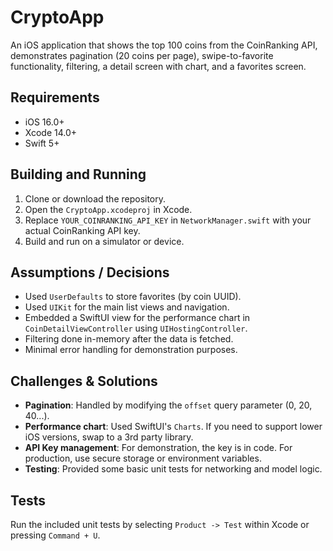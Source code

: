 # CryptoApp

An iOS application that shows the top 100 coins from the CoinRanking API, demonstrates pagination (20 coins per page), swipe-to-favorite functionality, filtering, a detail screen with chart, and a favorites screen.

## Requirements

- iOS 16.0+
- Xcode 14.0+
- Swift 5+

## Building and Running

1. Clone or download the repository.
2. Open the `CryptoApp.xcodeproj` in Xcode.
3. Replace `YOUR_COINRANKING_API_KEY` in `NetworkManager.swift` with your actual CoinRanking API key.
4. Build and run on a simulator or device.

## Assumptions / Decisions

- Used `UserDefaults` to store favorites (by coin UUID).
- Used `UIKit` for the main list views and navigation.
- Embedded a SwiftUI view for the performance chart in `CoinDetailViewController` using `UIHostingController`.
- Filtering done in-memory after the data is fetched.
- Minimal error handling for demonstration purposes.

## Challenges & Solutions

- **Pagination**: Handled by modifying the `offset` query parameter (0, 20, 40...).
- **Performance chart**: Used SwiftUI's `Charts`. If you need to support lower iOS versions, swap to a 3rd party library.
- **API Key management**: For demonstration, the key is in code. For production, use secure storage or environment variables.
- **Testing**: Provided some basic unit tests for networking and model logic.

## Tests

Run the included unit tests by selecting `Product -> Test` within Xcode or pressing `Command + U`.
